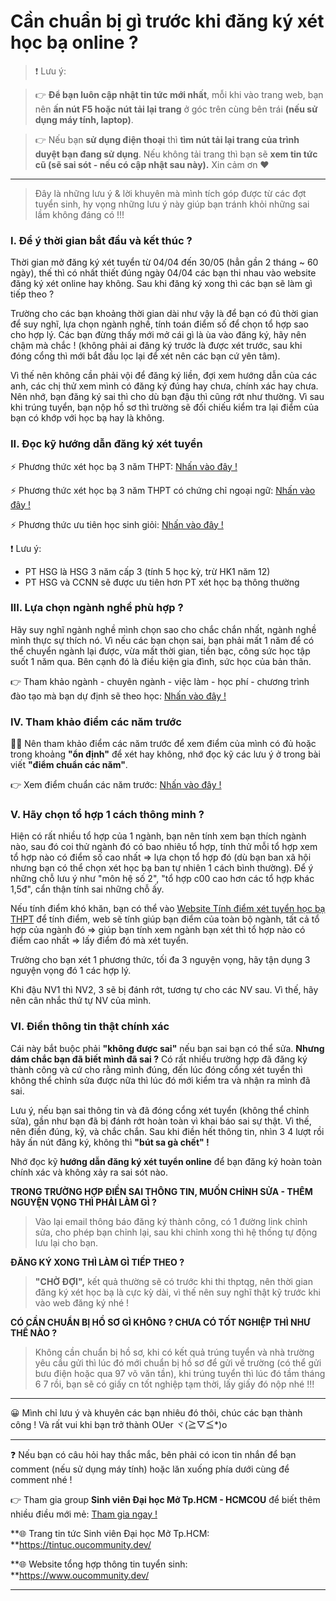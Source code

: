 # Cần chuẩn bị gì trước khi đăng ký xét học bạ online ?

> ❗ Lưu ý: 

>👉 **Để bạn luôn cập nhật tin tức mới nhất**, mỗi khi vào trang web, bạn nên **ấn nút F5 hoặc nút tải lại trang** ở góc trên cùng bên trái **(nếu sử dụng máy tính, laptop)**. 

>👉 Nếu bạn **sử dụng điện thoại** thì **tìm nút tải lại trang của trình duyệt bạn đang sử dụng**. Nếu không tải trang thì bạn sẽ **xem tin tức cũ (sẽ sai sót - nếu có cập nhật sau này).** Xin cảm ơn ❤

---

> Đây là những lưu ý & lời khuyên mà mình tích góp được từ các đợt tuyển sinh, hy vọng những lưu ý này giúp bạn tránh khỏi những sai lầm không đáng có !!!

### I. Để ý thời gian bắt đầu và kết thúc ?

Thời gian mở đăng ký xét tuyển từ 04/04 đến 30/05 (hẳn gần 2 tháng ~ 60 ngày), thế thì có nhất thiết đúng ngày 04/04 các bạn thi nhau vào website đăng ký xét online hay không. Sau khi đăng ký xong thì các bạn sẽ làm gì tiếp theo ?

Trường cho các bạn khoảng thời gian dài như vậy là để bạn có đủ thời gian để suy nghĩ, lựa chọn ngành nghề, tính toán điểm số để chọn tổ hợp sao cho hợp lý. Các bạn đừng thấy mới mở cái gì là ùa vào đăng ký, hãy nên chậm mà chắc ! (không phải ai đăng ký trước là được xét trước, sau khi đóng cổng thì mới bắt đầu lọc lại để xét nên các bạn cứ yên tâm). 

Vì thế nên không cần phải vội để đăng ký liền, đợi xem hướng dẫn của các anh, các chị thử xem mình có đăng ký đúng hay chưa, chính xác hay chưa. Nên nhớ, bạn đăng ký sai thì cho dù bạn đậu thì cũng rớt như thường. Vì sau khi trúng tuyển, bạn nộp hồ sơ thì trường sẽ đối chiếu kiểm tra lại điểm của bạn có khớp với học bạ hay là không.

### II. Đọc kỹ hướng dẫn đăng ký xét tuyển

⚡ Phương thức xét học bạ 3 năm THPT: [Nhấn vào đây !](https://sotaytuyensinh.oucommunity.dev/huong-dan-ho-so-tuyen-sinh/huong-dan-dang-ky-xet-tuyen-online/phuong-thuc-xet-hoc-ba-3-nam-thpt)

⚡ Phương thức xét học bạ 3 năm THPT có chứng chỉ ngoại ngữ: [Nhấn vào đây !](https://sotaytuyensinh.oucommunity.dev/huong-dan-ho-so-tuyen-sinh/huong-dan-dang-ky-xet-tuyen-online/phuong-thuc-xet-hoc-ba-3-nam-thpt-co-chung-chi-ngoai-ngu)

⚡ Phương thức ưu tiên học sinh giỏi: [Nhấn vào đây !](https://sotaytuyensinh.oucommunity.dev/huong-dan-ho-so-tuyen-sinh/huong-dan-dang-ky-xet-tuyen-online/phuong-thuc-uu-tien-xet-hoc-sinh-gioi)

❗ Lưu ý: 
- PT HSG là HSG 3 năm cấp 3 (tính 5 học kỳ, trừ HK1 năm 12)
- PT HSG và CCNN sẽ được ưu tiên hơn PT xét học bạ thông thường

### III. Lựa chọn ngành nghề phù hợp ?

Hãy suy nghĩ ngành nghề mình chọn sao cho chắc chắn nhất, ngành nghề mình thực sự thích nó. Vì nếu các bạn chọn sai, bạn phải mất 1 năm để có thể chuyển ngành lại được, vừa mất thời gian, tiền bạc, công sức học tập suốt 1 năm qua. Bên cạnh đó là điều kiện gia đình, sức học của bản thân.

👉 Tham khảo ngành - chuyên ngành - việc làm - học phí - chương trình đào tạo mà bạn dự định sẽ theo học: [Nhấn vào đây !](https://tintuc.oucommunity.dev/gioi-thieu-nganh-hoc)

### IV. Tham khảo điểm các năm trước

🙇‍♂️ Nên tham khảo điểm các năm trước để xem điểm của mình có đủ hoặc trong khoảng **"ổn định"** để xét hay không, nhớ đọc kỹ các lưu ý ở trong bài viết **"điểm chuẩn các năm"**.

👉 Xem điểm chuẩn các năm trước: [Nhấn vào đây !](https://tintuc.oucommunity.dev/diem-chuan-cac-nam)

### V. Hãy chọn tổ hợp 1 cách thông minh ?

Hiện có rất nhiều tổ hợp của 1 ngành, bạn nên tính xem bạn thích ngành nào, sau đó coi thử ngành đó có bao nhiêu tổ hợp, tính thử mỗi tổ hợp xem tổ hợp nào có điểm số cao nhất => lựa chọn tổ hợp đó (dù bạn ban xã hội nhưng bạn có thể chọn xét học bạ ban tự nhiên 1 cách bình thường). Để ý những chỗ lưu ý như "môn hệ số 2", "tổ hợp c00 cao hơn các tổ hợp khác 1,5đ", cẩn thận tính sai những chỗ ấy.

Nếu tính điểm khó khăn, bạn có thể vào [Website Tính điểm xét tuyển học bạ THPT](https://oucommunity.dev/tinh-diem-xet-tuyen) để tính điểm, web sẽ tính giúp bạn điểm của toàn bộ ngành, tất cả tổ hợp của ngành đó => giúp bạn tính xem ngành bạn xét thì tổ hợp nào có điểm cao nhất => lấy điểm đó mà xét tuyển.

Trường cho bạn xét 1 phương thức, tối đa 3 nguyện vọng, hãy tận dụng 3 nguyện vọng đó 1 các hợp lý.

Khi đậu NV1 thì NV2, 3 sẽ bị đánh rớt, tương tự cho các NV sau. Vì thế, hãy nên cân nhắc thứ tự NV của mình.

### VI. Điền thông tin thật chính xác

Cái này bắt buộc phải **"không được sai"** nếu bạn sai bạn có thể sửa. **Nhưng dám chắc bạn đã biết mình đã sai ?** Có rất nhiều trường hợp đã đăng ký thành công và cứ cho rằng mình đúng, đến lúc đóng cổng xét tuyển thì không thể chỉnh sửa được nữa thì lúc đó mới kiểm tra và nhận ra mình đã sai.

Lưu ý, nếu bạn sai thông tin và đã đóng cổng xét tuyển (không thể chỉnh sửa), gần như bạn đã bị đánh rớt hoàn toàn vì khai báo sai sự thật. Vì thế, nên điền đúng, kỹ, và chắc chắn. Sau khi điền hết thông tin, nhìn 3 4 lượt rồi hãy ấn nút đăng ký, không thì **"bút sa gà chết" !**

Nhớ đọc kỹ **hướng dẫn đăng ký xét tuyển online** để bạn đăng ký hoàn toàn chính xác và không xảy ra sai sót nào.

**TRONG TRƯỜNG HỢP ĐIỀN SAI THÔNG TIN, MUỐN CHỈNH SỬA - THÊM NGUYỆN VỌNG THÌ PHẢI LÀM GÌ ?**

> Vào lại email thông báo đăng ký thành công, có 1 đường link chỉnh sửa, cho phép bạn chỉnh lại, sau khi chỉnh xong thì hệ thống tự động lưu lại cho bạn.

**ĐĂNG KÝ XONG THÌ LÀM GÌ TIẾP THEO ?**

> **"CHỜ ĐỢI",** kết quả thường sẽ có trước khi thi thptqg, nên thời gian đăng ký xét học bạ là cực kỳ dài, vì thế nên suy nghĩ thật kỹ trước khi vào web đăng ký nhé !

**CÓ CẦN CHUẨN BỊ HỒ SƠ GÌ KHÔNG ? CHƯA CÓ TỐT NGHIỆP THÌ NHƯ THẾ NÀO ?**

> Không cần chuẩn bị hồ sơ, khi có kết quả trúng tuyển và nhà trường yêu cầu gửi thì lúc đó mới chuẩn bị hồ sơ để gửi về trường (có thể gửi bưu điện hoặc qua 97 võ văn tần), khi trúng tuyển thì lúc đó tầm tháng 6 7 rồi, bạn sẽ có giấy cn tốt nghiệp tạm thời, lấy giấy đó nộp nhé !!!

-----------

😀 Mình chỉ lưu ý và khuyên các bạn nhiêu đó thôi, chúc các bạn thành công ! Và rất vui khi bạn trở thành OUer ヾ(≧▽≦*)o

---

❓ Nếu bạn có câu hỏi hay thắc mắc, bên phải có icon tin nhắn để bạn comment (nếu sử dụng máy tính) hoặc lăn xuống phía dưới cùng để comment nhé !

👉 Tham gia group **Sinh viên Đại học Mở Tp.HCM - HCMCOU** để biết thêm nhiều điều mới mẻ: [Tham gia ngay !](https://www.facebook.com/groups/oumembers)

**🌐 Trang tin tức Sinh viên Đại học Mở Tp.HCM: **https://tintuc.oucommunity.dev/

**🌐 Website tổng hợp thông tin tuyển sinh: **https://www.oucommunity.dev/

---